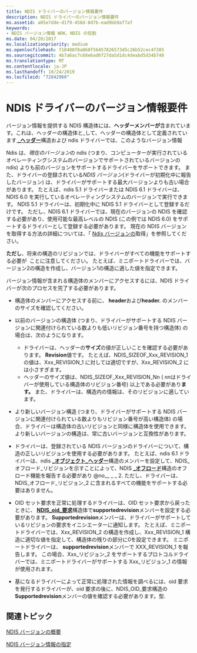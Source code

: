 ```yaml
---
title: NDIS ドライバーのバージョン情報要件
description: NDIS ドライバーのバージョン情報要件
ms.assetid: a05e7dde-d1f9-458d-8d7b-ead9bb9af7af
keywords:
- NDIS バージョン情報 WDK、NDIS の役割
ms.date: 04/20/2017
ms.localizationpriority: medium
ms.openlocfilehash: f10408f8a868f56457826573d5c26b52cec4f385
ms.sourcegitcommit: 4b7a6ac7c68e6ad6f27da5d1dc4deabd5d34b748
ms.translationtype: MT
ms.contentlocale: ja-JP
ms.lasthandoff: 10/24/2019
ms.locfileid: "72842960"
---
```

# <a name="version-information-requirements-for-ndis-drivers"></a>NDIS ドライバーのバージョン情報要件





バージョン情報を提供する NDIS 構造体には、**ヘッダーメンバーが**含まれています。これは、ヘッダーの構造体と\_して、ヘッダーの構造体として定義されています[ **\_ヘッダー**](https://docs.microsoft.com/windows-hardware/drivers/ddi/ntddndis/ns-ntddndis-_ndis_object_header)構造および ndis ドライバーでは、このようなバージョン情報

Ndis は、*現在のバージョン*の ndis (つまり、コンピューターが実行されているオペレーティングシステムのバージョンでサポートされているバージョンの ndis) よりも前のバージョンをサポートするドライバーをサポートできます。 また、ドライバーの登録されている*NDIS バージョン*(ドライバーが初期化中に報告したバージョン) は、ドライバーがサポートする最大バージョンよりも古い場合があります。 たとえば、ndis 5.1 ドライバーまたは NDIS 6.1 ドライバーは、NDIS 6.0 を実行しているオペレーティングシステムのバージョンで実行できます。 NDIS 5.1 ドライバーは、初期化中に NDIS 5.1 ドライバーとして登録するだけです。 ただし、NDIS 6.1 ドライバーでは、現在のバージョンの NDIS を確認する必要があり、使用可能な最高レベルの NDIS (この例では NDIS 6.0) をサポートするドライバーとして登録する必要があります。 現在の NDIS バージョンを取得する方法の詳細については、「 [Ndis バージョンの](obtaining-the-ndis-version.md)取得」を参照してください。

**ただし**、将来の構造のリビジョンでは、ドライバーがすべての機能をサポートする必要が  ことに注意してください。 たとえば、ミニポートドライバーでは、バージョン2の構造を作成し、バージョン1の構造に適した値を指定できます。

 

バージョン情報が含まれる構造体のメンバーにアクセスするには、NDIS ドライバーが次のプロセスを完了する必要があります。

-   構造体のメンバーにアクセスする前に、 **header**および**header.** のメンバーのサイズを確認してください。

-   以前のバージョンの構造体 (つまり、ドライバーがサポートする NDIS バージョンに関連付けられている数よりも低いリビジョン番号を持つ構造体) の場合は、次のようになります。
    -   ドライバーは、ヘッダーの**サイズ**の値が正しいことを確認する必要があります。 **Revision**値です。 たとえば、NDIS\_SIZEOF\_Xxx\_REVISION\_1 の値は、Xxx\_REVISION\_1 に対しては適切ですが、Xxx\_REVISION\_2 には小さすぎます。
    -   ヘッダーのサイズ値は、NDIS\_SIZEOF\_Xxx\_REVISION\_Nn ( *nn*はドライバーが使用している構造体のリビジョン番号) 以上である必要があり**ます。** また、ドライバーは、構造内の情報は、そのリビジョンに適しています。
-   より新しいバージョン構造 (つまり、ドライバーがサポートする NDIS バージョンに関連付けられている数よりもリビジョン番号が高い構造体) の場合、ドライバーは構造体の古いリビジョンと同様に構造体を使用できます。 より新しいバージョンの構造は、常に古いバージョンと互換性があります。

-   ドライバーは、登録されている NDIS バージョンのドライバーについて、構造の正しいリビジョンを使用する必要があります。 たとえば、ndis 6.1 ドライバーは、ndis [ **\_オブジェクト\_ヘッダー**](https://docs.microsoft.com/windows-hardware/drivers/ddi/ntddndis/ns-ntddndis-_ndis_object_header)構造のメンバーを設定して、NDIS\_オフロード\_リビジョンを示すことによって、NDIS [ **\_オフロード**](https://docs.microsoft.com/windows-hardware/drivers/ddi/ntddndis/ns-ntddndis-_ndis_offload)構造のオフロード機能を報告する必要があり @no__ _ _ 2. ただし、ドライバーは、NDIS\_オフロード\_リビジョン\_2 に含まれるすべての機能をサポートする必要はありません。

-   OID セット要求を正常に処理するドライバーは、OID セット要求から戻ったときに、 [**NDIS\_oid\_要求**](https://docs.microsoft.com/windows-hardware/drivers/ddi/ndis/ns-ndis-_ndis_oid_request)構造体で**supportedrevision**メンバーを設定する必要があります。 **Supportedrevision**メンバーは、ドライバーがサポートしているリビジョンの要求をイニシエーターに通知します。 たとえば、ミニポートドライバーでは、Xxx\_REVISION\_2 の構造を作成し、Xxx\_REVISION\_1 構造に適切な値を指定して、構造体の残りの部分に0を設定できます。 ミニポートドライバーは、 **supportedrevision**メンバーで XXX\_REVISION\_1 を報告します。 この場合、Xxx\_リビジョン\_2 をサポートするプロトコルドライバーでは、ミニポートドライバーがサポートする Xxx\_リビジョン\_1 の情報が使用されます。

-   基になるドライバーによって正常に処理された情報を調べるには、oid 要求を発行するドライバーが、oid 要求の後に、NDIS\_OID\_要求構造の**Supportedrevision**メンバーの値を確認する必要があります。型.

## <a name="related-topics"></a>関連トピック


[NDIS バージョンの概要](overview-of-ndis-versions.md)

[NDIS バージョン情報の指定](specifying-ndis-version-information.md)

 

 






